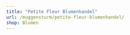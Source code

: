 ```yaml
---
title: "Petite Fleur Blumenhandel"
url: /muggensturm/petite-fleur-blumenhandel/
shop: Blumen
---
```

